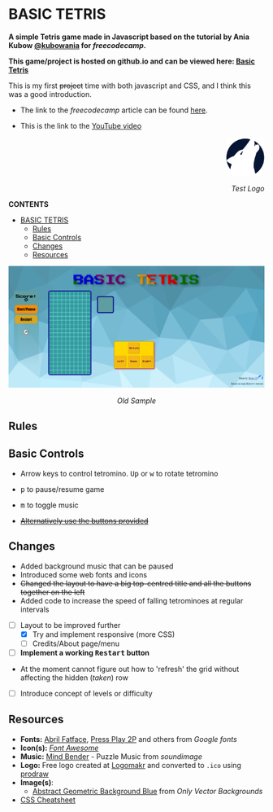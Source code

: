 # BASIC TETRIS
**A simple Tetris game made in Javascript based on the tutorial by Ania Kubow [@kubowania](https://github.com/kubowania) for *freecodecamp*.** 






**This game/project is hosted on github.io and can be viewed here: [Basic Tetris](https://mtc-20.github.io/Tetris_js/)**




This is my first ~~project~~ time with both javascript and CSS, and I think this was a good introduction.
- The link to the *freecodecamp* article can be found [here](https://www.freecodecamp.org/news/learn-javascript-by-creating-a-tetris-game/).

- This is the link to the [YouTube video](https://www.youtube.com/watch?v=rAUn1Lom6dw)

<p align="right"> <img src='images/LogoMakr_0nVUmr.png' width='75px'> </p> <p align="right"><em>Test Logo</em> </p>

**CONTENTS**
- [BASIC TETRIS](#basic-tetris)
  - [Rules](#rules)
  - [Basic Controls](#basic-controls)
  - [Changes](#changes)
  - [Resources](#resources)

<p align="center"> <img src='images/screen.png'> </p> <p align="center"><em>Old Sample</em> </p>

## Rules



## Basic Controls
- Arrow keys to control tetromino. <kbd>Up</kbd> or <kbd>w</kbd> to rotate tetromino
- <kbd>p</kbd> to pause/resume game
- <kbd>m</kbd> to toggle music



- ~~<u>Alternatively use the buttons provided </u>~~

## Changes
- Added background music that can be paused
- Introduced some web fonts and icons
- ~~Changed the layout to have a big top-centred title and all the buttons together on the left~~ 
- Added code to increase the speed of falling tetrominoes at regular intervals
- [ ] Layout to be improved further
    - [x] Try and implement responsive (more CSS)
    - [ ] Credits/About page/menu
- [ ] **Implement a working <kbd>Restart</kbd> button**
 - At the moment cannot figure out how to 'refresh' the grid without affecting the hidden (*taken*) row
- [ ] Introduce concept of levels or difficulty

## Resources
- **Fonts:** [Abril Fatface](https://fonts.google.com/specimen/Abril+Fatface), [Press Play 2P](https://fonts.google.com/specimen/Press+Start+2P?category=Serif,Sans+Serif,Display,Monospace#pairings) and others from *Google fonts*
- **Icon(s):** *[Font Awesome](https://fontawesome.com/start)*
- **Music:** [Mind Bender](https://soundimage.org/puzzle-music/) - Puzzle Music from *soundimage*
- **Logo:** Free logo created at [Logomakr](https://logomakr.com/) and converted to `.ico` using [prodraw](http://www.prodraw.net/favicon/generator.php)
- **Image(s)**: 
    - [Abstract Geometric Background Blue](https://onlyvectorbackgrounds.com/abstract-geometric-background-blue/) from *Only Vector Backgrounds*
- [CSS Cheatsheet](https://www.w3schools.com/css/default.asp)